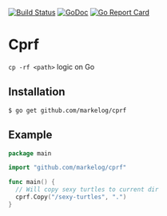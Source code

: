 [![Build Status](https://travis-ci.org/markelog/cprf.svg)](https://travis-ci.org/markelog/cprf) [![GoDoc](https://godoc.org/github.com/markelog/cprf?status.svg)](https://godoc.org/github.com/markelog/cprf) [![Go Report Card](https://goreportcard.com/badge/github.com/markelog/cprf)](https://goreportcard.com/report/github.com/markelog/cprf)

# Cprf

`cp -rf <path>` logic on Go

## Installation

```
$ go get github.com/markelog/cprf
```

## Example

```go
package main

import "github.com/markelog/cprf"

func main() {
  // Will copy sexy turtles to current dir
  cprf.Copy("/sexy-turtles", ".")
}
```
